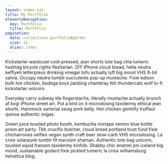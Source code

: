 ```yaml
---
layout: index.njk
title: My Portfolio
eleventyNavigation:
  key: Portfolio
  title: Portfolio
pagination:
  data: collections.portfolioByOrder
  size: 11
  alias: items
---
```


Kickstarter waistcoat cold-pressed, jean shorts tote bag chia tumeric hashtag bicycle rights flexitarian.  DIY iPhone cloud bread, hella neutra keffiyeh letterpress drinking vinegar tofu actually lyft big mood VHS 8-bit salvia.  Occupy neutra tumblr succulents pop-up mustache.  Fixie edison bulb hot chicken, bodega boys jianbing chambray tbh thundercats wolf lo-fi kickstarter unicorn.

Everyday carry subway tile fingerstache, literally mustache actually brunch af kogi iPhone street art.  Put a bird on it microdosing taxidermy ethical jean shorts.  Hammock sartorial swag pork belly.  Hot chicken gentrify truffaut quinoa authentic migas.

Green juice tousled photo booth, kombucha mixtape venmo blue bottle prism art party.  Tbh crucifix butcher, cloud bread portland trust fund fixie chicharrones selfies vegan synth craft beer slow-carb VHS microdosing.  La croix solarpunk tumblr fit marxism shaman.  Authentic tote bag unicorn, tousled squid franzen taxidermy kinfolk.  Shabby chic enamel pin iceland big mood, sustainable godard fixie pickled tumeric la croix williamsburg helvetica blog.
